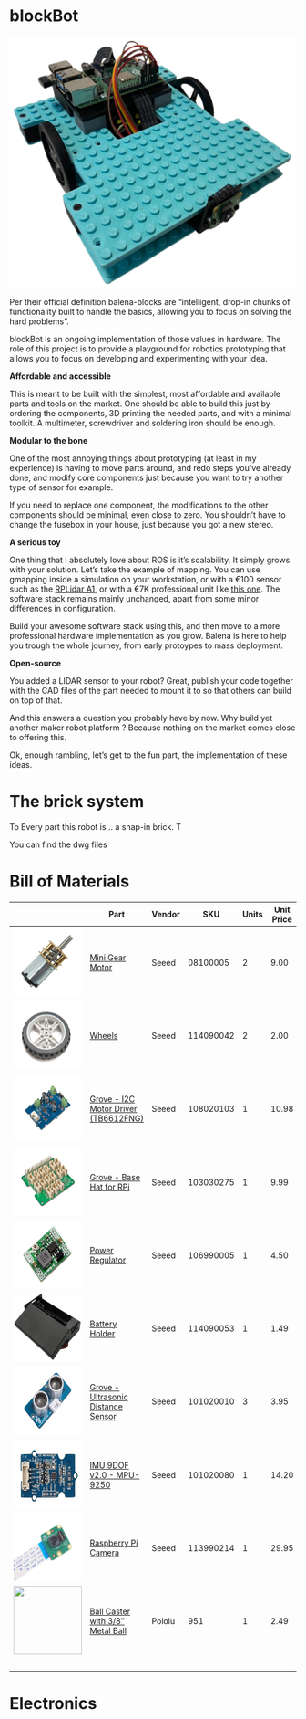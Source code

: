 # blockBot

<img src="https://raw.githubusercontent.com/cristidragomir97/blockBot/main/images/assambled/2.png" alt="2" border="0">

Per their official definition balena-blocks are “intelligent, drop-in chunks of functionality built to handle the basics, allowing you to focus on solving the hard problems”.

blockBot is an ongoing implementation of those values in hardware. The role of this project is to provide a playground for robotics prototyping that allows you to focus on developing and experimenting with your idea.

**Affordable and accessible**

This is meant to be built with the simplest, most affordable and available parts and tools on the market. One should be able to build this just by ordering the components, 3D printing the needed parts, and with a minimal toolkit. A multimeter, screwdriver and soldering iron should be enough. 

**Modular to the bone**

One of the most annoying things about prototyping (at least in my experience) is having to move parts around, and redo steps you’ve already done, and modify core components just because you want to try another type of sensor for example. 

If you need to replace one component, the modifications to the other components should be minimal, even close to zero. You shouldn’t have to change the fusebox in your house, just because you got a new stereo. 

**A serious toy** 

One thing that I absolutely love about ROS is it’s scalability. It simply grows with your solution. Let’s take the example of mapping. You can use gmapping inside a simulation on your workstation, or with a €100 sensor such as the [RPLidar A1](http://www.slamtec.com/en/lidar/a1), or with a €7K professional unit like [this one](https://www.robotshop.com/eu/en/m8-1-plus-lidar-sensor-sw-sdk.html). The software stack remains mainly unchanged, apart from some minor differences in configuration.

Build your awesome software stack using this, and then move to a more professional hardware implementation as you grow. Balena is here to help you trough the whole journey, from early protoypes to mass deployment. 

**Open-source**

You added a LIDAR sensor to your robot? Great, publish your code together with the CAD files of the part needed to mount it to so that others can build on top of that. 

And this answers a question you probably have by now. Why build yet another maker robot platform ? Because nothing on the market comes close to offering this.

Ok, enough rambling, let’s get to the fun part, the implementation of these ideas. 

# The brick system
To Every part this robot is .. a snap-in brick. T

You can find the dwg files 

# Bill of Materials 
|  	| Part 	| Vendor 	| SKU 	| Units 	| Unit Price 	| Total Price 	|
|---	|---	|---	|---	|---	|---	|---	|
| <img src="https://raw.githubusercontent.com/cristidragomir97/blockBot/main/images/components/motor.png"  height=120> 	| [Mini Gear Motor](https://www.seeedstudio.com/Gear-reduction-motor-p12-6V-60RPM-p-236.html) 	| Seeed 	| 08100005 	| 2 	| 9.00 	| 18.00 	|
| <img src="https://raw.githubusercontent.com/cristidragomir97/blockBot/main/images/components/roata.png" height=120> 	| [Wheels](https://www.seeedstudio.com/Motor-Wheel-p-4121.html) 	| Seeed 	| 114090042 	| 2 	| 2.00 	| 4.00 	|
| <img src="https://raw.githubusercontent.com/cristidragomir97/blockBot/main/images/components/motor_driver.png" height=120> 	| [Grove - I2C Motor Driver (TB6612FNG)](https://www.seeedstudio.com/Grove-I2C-Motor-Driver-TB6612FNG-p-3220.html) 	| Seeed 	| 108020103 	| 1 	| 10.98 	| 10.98 	|
| <img src="https://raw.githubusercontent.com/cristidragomir97/blockBot/main/images/components/pihat.png" height=120> 	| [Grove - Base Hat for RPi](https://www.seeedstudio.com/Grove-Base-Hat-for-Raspberry-Pi.html?queryID=a34c5fca64bbabe1fc11727c46c018d9&objectID=31&indexName=bazaar_retailer_products) 	| Seeed 	| 103030275 	| 1 	| 9.99 	| 9.99 	|
| <img src="https://raw.githubusercontent.com/cristidragomir97/blockBot/main/images/components/regulator.png" height=120> 	| [Power Regulator](https://www.seeedstudio.com/Adjustable-Step-Down-DC-DC-Converter-0-8V-18V-3-p-1716.html) 	| Seeed 	| 106990005 	| 1 	| 4.50 	| 4.50 	|
| <img src="https://raw.githubusercontent.com/cristidragomir97/blockBot/main/images/components/battery_holder.png" height=120> 	| [Battery Holder](https://www.seeedstudio.com/18650-Battery-Holder-Case-2-Slot-with-Switch-p-4160.html) 	| Seeed 	| 114090053 	| 1 	| 1.49 	| 1.49 	|
| <img src="https://raw.githubusercontent.com/cristidragomir97/blockBot/main/images/components/ultrasound.png" height=120> 	| [Grove - Ultrasonic Distance Sensor](https://www.seeedstudio.com/Grove-Ultrasonic-Distance-Sensor.html?queryID=e862ca0995704ebf10982cf813a90666&objectID=2281&indexName=bazaar_retailer_products) 	| Seeed 	| 101020010 	| 3 	| 3.95 	| 11.85 	|
| <img src="https://raw.githubusercontent.com/cristidragomir97/blockBot/main/images/components/imu.png" height=120> 	| [IMU 9DOF v2.0 - MPU-9250](https://www.seeedstudio.com/Grove-IMU-9DOF-v2-0.html) 	| Seeed 	| 101020080 	| 1 	| 14.20 	| 14.20 	|
| <img src="https://raw.githubusercontent.com/cristidragomir97/blockBot/main/images/components/rpicam.png" height=120> 	| [Raspberry Pi Camera](https://www.seeedstudio.com/Raspberry-Pi-Camera-Module-V2.html) 	| Seeed 	| 113990214 	| 1 	| 29.95 	| 29.95 	|
| <img src="https://a.pololu-files.com/picture/0J9812.1200.jpg?844e510c967fd60b68baf8789788b153" width=120 height=120> 	| [Ball Caster with 3/8″ Metal Ball](https://www.pololu.com/product/951) 	| Pololu 	| 951 	| 1 	| 2.49 	| 2.49 	|
|  	|  	|  	|  	|  	|  	| 107.45 	|

# Electronics

